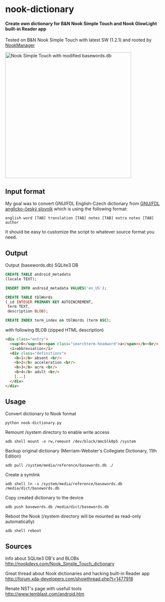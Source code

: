 nook-dictionary
===============

#### Create own dictionary for B&amp;N Nook Simple Touch and Nook GlowLight built-in Reader app

Tested on B&amp;N Nook Simple Touch with latest SW (1.2.1) and rooted by [NookManager](http://forum.xda-developers.com/showthread.php?t=2040351)

<img src="https://github.com/geoRG77/nook-dictionary/raw/master/wiki/preview.gif" alt="Nook Simple Touch with modified basewords.db" width="400" />

## Input format

My goal was to convert GNU/FDL English-Czech dictionary from [GNU/FDL anglicko-český slovník](http://slovnik.zcu.cz) which is using the following format:

```
english word [TAB] translation [TAB] notes [TAB] extra notes [TAB] author
```
It should be easy to customize the script to whatever source format you need.

## Output

Output (basewords.db) SQLite3 DB
```sql
CREATE TABLE android_metadata
(locale TEXT);

INSERT INTO android_metadata VALUES('en_US');

CREATE TABLE tblWords
(_id INTEGER PRIMARY KEY AUTOINCREMENT,
 term TEXT,
 description BLOB);

CREATE INDEX term_index on tblWords (term ASC);
```

with following BLOB (zipped HTML description)
```HTML
<div class="entry">
  <sup>6</sup><b><span class="searchterm-headword">a</span></b><br/>
  <i>abbreviation</i>
  <div class="definitions">
    <b>1</b> absent <br/>
    <b>2</b> acceleration <br/>
    <b>3</b> acre <br/>
    <b>4</b> adult <br/>
    [...]
  </div>
</div>
```

## Usage

Convert dictionary to Nook format
```shell
python nook-dictionary.py
```

Remount /system directory to enable write access
```shell
adb shell mount -o rw,remount /dev/block/mmcblk0p5 /system
```

Backup original dictionary (Merriam-Webster's Collegiate Dictionary, 11th Edition)
```shell
adb pull /system/media/reference/basewords.db ./
```

Create a symlink
```shell
adb shell ln -s /system/media/reference/basewords.db /media/dict/basewords.db
```

Copy created dictionary to the device
```shell
adb push basewords.db /media/dict/basewords.db
```

Reboot the Nook (/system directory will be mounted as read-only automatically)
```shell
adb shell reboot
```

## Sources
Info about SQLite3 DB's and BLOBs<br/>
http://nookdevs.com/Nook_Simple_Touch_dictionary

Great thread about Nook dictionaries and hacking built-in Reader app<br/>
http://forum.xda-developers.com/showthread.php?t=1477918

Renate NST's page with usefull tools<br/>
http://www.temblast.com/android.htm
